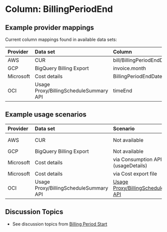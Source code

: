 # Column: BillingPeriodEnd

## Example provider mappings

Current column mappings found in available data sets:

| Provider  | Data set                 | Column                      |
|:----------|:-------------------------|:----------------------------|
| AWS       | CUR                      | bill/BillingPeriodEndDate |
| GCP       | BigQuery Billing Export  | invoice.month               |
| Microsoft | Cost details             | BillingPeriodEndDate      |
| OCI       | Usage Proxy/BillingScheduleSummary API             | timeEnd |

## Example usage scenarios

| Provider  | Data set                | Scenario                           | Value                    |
|:----------|:------------------------|:-----------------------------------|:-------------------------|
| AWS       | CUR                     | Not available                      | 2023-05-01T00:00:00.000Z |
| GCP       | BigQuery Billing Export | Not available                      | 202304                   |
| Microsoft | Cost details            | via Consumption API (usageDetails) | 2022-10-11T00:00:00Z     |
| Microsoft | Cost details            | via Cost export file               | 02/13/2023               |
| OCI       | Usage Proxy/BillingScheduleSummary API            | [Usage Proxy/BillingScheduleSummary API](https://docs.oracle.com/en-us/iaas/api/#/en/usage-proxy/20190111/BillingScheduleSummary/)              | NA        |

## Discussion Topics

* See discussion topics from [Billing Period Start](billingperiodstart.md)
